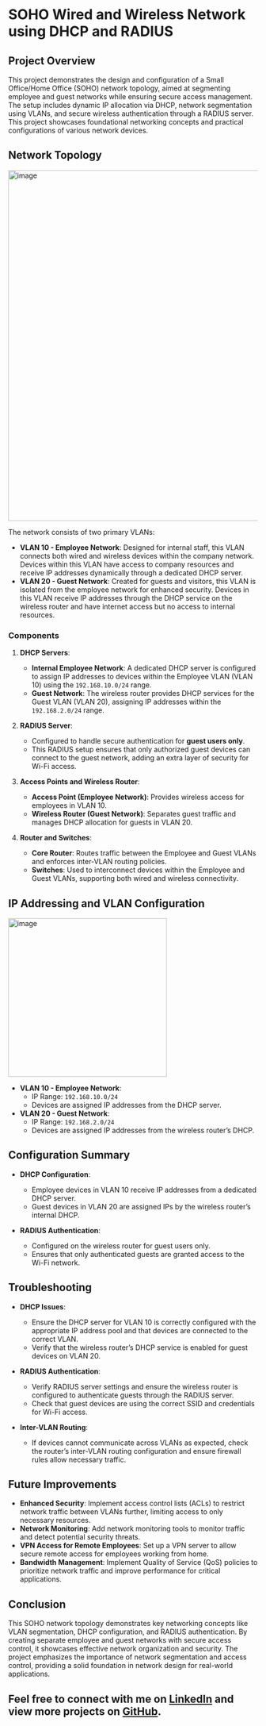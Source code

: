 
# SOHO Wired and Wireless Network using DHCP and RADIUS

## Project Overview
This project demonstrates the design and configuration of a Small Office/Home Office (SOHO) network topology, aimed at segmenting employee and guest networks while ensuring secure access management. The setup includes dynamic IP allocation via DHCP, network segmentation using VLANs, and secure wireless authentication through a RADIUS server. This project showcases foundational networking concepts and practical configurations of various network devices.

## Network Topology
<img width="707" alt="image" src="https://github.com/user-attachments/assets/9618371d-d142-421a-8520-25aa7b20128a">

The network consists of two primary VLANs:
- **VLAN 10 - Employee Network**: Designed for internal staff, this VLAN connects both wired and wireless devices within the company network. Devices within this VLAN have access to company resources and receive IP addresses dynamically through a dedicated DHCP server.
- **VLAN 20 - Guest Network**: Created for guests and visitors, this VLAN is isolated from the employee network for enhanced security. Devices in this VLAN receive IP addresses through the DHCP service on the wireless router and have internet access but no access to internal resources.

### Components
1. **DHCP Servers**:
   - **Internal Employee Network**: A dedicated DHCP server is configured to assign IP addresses to devices within the Employee VLAN (VLAN 10) using the `192.168.10.0/24` range.
   - **Guest Network**: The wireless router provides DHCP services for the Guest VLAN (VLAN 20), assigning IP addresses within the `192.168.2.0/24` range.

2. **RADIUS Server**:
   - Configured to handle secure authentication for **guest users only**. 
   - This RADIUS setup ensures that only authorized guest devices can connect to the guest network, adding an extra layer of security for Wi-Fi access.

3. **Access Points and Wireless Router**:
   - **Access Point (Employee Network)**: Provides wireless access for employees in VLAN 10.
   - **Wireless Router (Guest Network)**: Separates guest traffic and manages DHCP allocation for guests in VLAN 20.

4. **Router and Switches**:
   - **Core Router**: Routes traffic between the Employee and Guest VLANs and enforces inter-VLAN routing policies.
   - **Switches**: Used to interconnect devices within the Employee and Guest VLANs, supporting both wired and wireless connectivity.

## IP Addressing and VLAN Configuration
<img width="320" alt="image" src="https://github.com/user-attachments/assets/c202017b-a917-4f56-8b06-13f9e72bfbd6">

- **VLAN 10 - Employee Network**:
  - IP Range: `192.168.10.0/24`
  - Devices are assigned IP addresses from the DHCP server.
- **VLAN 20 - Guest Network**:
  - IP Range: `192.168.2.0/24`
  - Devices are assigned IP addresses from the wireless router’s DHCP.

## Configuration Summary
- **DHCP Configuration**:
  - Employee devices in VLAN 10 receive IP addresses from a dedicated DHCP server.
  - Guest devices in VLAN 20 are assigned IPs by the wireless router’s internal DHCP.

- **RADIUS Authentication**:
  - Configured on the wireless router for guest users only.
  - Ensures that only authenticated guests are granted access to the Wi-Fi network.

## Troubleshooting
- **DHCP Issues**:
  - Ensure the DHCP server for VLAN 10 is correctly configured with the appropriate IP address pool and that devices are connected to the correct VLAN.
  - Verify that the wireless router’s DHCP service is enabled for guest devices on VLAN 20.

- **RADIUS Authentication**:
  - Verify RADIUS server settings and ensure the wireless router is configured to authenticate guests through the RADIUS server.
  - Check that guest devices are using the correct SSID and credentials for Wi-Fi access.

- **Inter-VLAN Routing**:
  - If devices cannot communicate across VLANs as expected, check the router’s inter-VLAN routing configuration and ensure firewall rules allow necessary traffic.

## Future Improvements
- **Enhanced Security**: Implement access control lists (ACLs) to restrict network traffic between VLANs further, limiting access to only necessary resources.
- **Network Monitoring**: Add network monitoring tools to monitor traffic and detect potential security threats.
- **VPN Access for Remote Employees**: Set up a VPN server to allow secure remote access for employees working from home.
- **Bandwidth Management**: Implement Quality of Service (QoS) policies to prioritize network traffic and improve performance for critical applications.

## Conclusion
This SOHO network topology demonstrates key networking concepts like VLAN segmentation, DHCP configuration, and RADIUS authentication. By creating separate employee and guest networks with secure access control, it showcases effective network organization and security. The project emphasizes the importance of network segmentation and access control, providing a solid foundation in network design for real-world applications.

Feel free to connect with me on [LinkedIn](https://www.linkedin.com/in/srija-chowdary-vadlamudi-82b64a276/) and view more projects on [GitHub](https://github.com/Sri-2488).   
---
